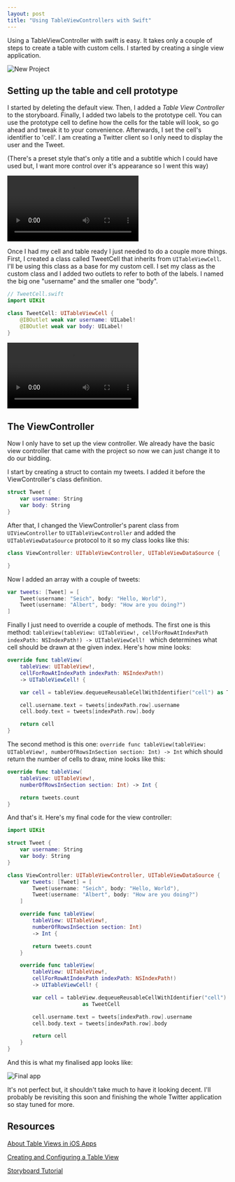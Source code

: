 ```yaml
---
layout: post
title: "Using TableViewControllers with Swift"
---
```


Using a TableViewController with swift is easy. It takes only a couple of steps to create a table with custom cells. I started by creating a single view application.

![New Project](http://files.martianwabbit.com/blog/swiftTables_step_1.png)

## Setting up the table and cell prototype

I started by deleting the default view. Then, I added a _Table View Controller_ to the storyboard.
Finally, I added two labels to the prototype cell. You can use the prototype cell to define how the cells for the table will look, so go ahead and tweak it to your convenience. Afterwards, I set the cell's identifier to 'cell'. I am creating a Twitter client so I only need to display the user and the Tweet.

(There's a preset style that's only a title and a subtitle which I could have used but, I want more control over it's appearance so I went this way)

<video controls>
    <source src="http://files.martianwabbit.com/blog/swiftTable_step_1.mp4" type="video/mp4; codecs=avc1.42E01E,mp4a.40.2">
    <source src="http://files.martianwabbit.com/blog/swiftTable_step_1.webm" type="video/webm; codecs=vp8,vorbis">
</video>

Once I had my cell and table ready I just needed to do a couple more things. First, I created a class called TweetCell that inherits from `UITableViewCell`. I'll be using this class as a base for my custom cell. I set my class as the custom class and I added two outlets to refer to both of the labels. I named the big one "username" and the smaller one "body".

``` swift
// TweetCell.swift
import UIKit

class TweetCell: UITableViewCell {
    @IBOutlet weak var username: UILabel!
    @IBOutlet weak var body: UILabel!
}
```

<video controls>
    <source src="http://files.martianwabbit.com/blog/swiftTable_step_2.mp4" type="video/mp4; codecs=avc1.42E01E,mp4a.40.2">
    <source src="http://files.martianwabbit.com/blog/swiftTable_step_2.webm" type="video/webm; codecs=vp8,vorbis">
</video>

## The ViewController
Now I only have to set up the view controller. We already have the basic view controller that came with the project so now we can just change it to do our bidding.

I start by creating a struct to contain my tweets. I added it before the ViewController's class definition.

``` swift
struct Tweet {
    var username: String
    var body: String
}
```

After that, I changed the ViewController's parent class from `UIViewController` to `UITableViewController` and added the `UITableViewDataSource` protocol to it so my class looks like this:

``` swift
class ViewController: UITableViewController, UITableViewDataSource {

}
```

Now I added an array with a couple of tweets:

``` swift
var tweets: [Tweet] = [
    Tweet(username: "Seich", body: "Hello, World"),
    Tweet(username: "Albert", body: "How are you doing?")
]
```

Finally I just need to override a couple of methods. The first one is this method:  `tableView(tableView: UITableView!, cellForRowAtIndexPath indexPath: NSIndexPath!) -> UITableViewCell! ` which determines what cell should be drawn at the given index. Here's how mine looks:

``` swift
override func tableView(
    tableView: UITableView!,
    cellForRowAtIndexPath indexPath: NSIndexPath!)
    -> UITableViewCell! {

    var cell = tableView.dequeueReusableCellWithIdentifier("cell") as TweetCell

    cell.username.text = tweets[indexPath.row].username
    cell.body.text = tweets[indexPath.row].body

    return cell
}
```

 The second method is this one: `override func tableView(tableView: UITableView!, numberOfRowsInSection section: Int) -> Int` which should return the number of cells to draw, mine looks like this:

``` swift
override func tableView(
    tableView: UITableView!,
    numberOfRowsInSection section: Int) -> Int {

    return tweets.count
}
```

And that's it. Here's my final code for the view controller:

``` swift
import UIKit

struct Tweet {
    var username: String
    var body: String
}

class ViewController: UITableViewController, UITableViewDataSource {
    var tweets: [Tweet] = [
        Tweet(username: "Seich", body: "Hello, World"),
        Tweet(username: "Albert", body: "How are you doing?")
    ]

    override func tableView(
        tableView: UITableView!,
        numberOfRowsInSection section: Int)
        -> Int {

        return tweets.count
    }

    override func tableView(
        tableView: UITableView!,
        cellForRowAtIndexPath indexPath: NSIndexPath!)
        -> UITableViewCell! {

        var cell = tableView.dequeueReusableCellWithIdentifier("cell")
                        as TweetCell

        cell.username.text = tweets[indexPath.row].username
        cell.body.text = tweets[indexPath.row].body

        return cell
    }
}
```

 And this is what my finalised app looks like:

<img src="http://files.martianwabbit.com/blog/swiftTables_final.png" alt="Final app" class="small">

It's not perfect but, it shouldn't take much to have it looking decent. I'll probably be revisiting this soon and finishing the whole Twitter application so stay tuned for more.

## Resources
[About Table Views in iOS Apps](https://developer.apple.com/library/ios/documentation/userexperience/conceptual/tableview_iphone/AboutTableViewsiPhone/AboutTableViewsiPhone.html)

[Creating and Configuring a Table View](https://developer.apple.com/library/ios/documentation/userexperience/conceptual/tableview_iphone/CreateConfigureTableView/CreateConfigureTableView.html)

[Storyboard Tutorial](http://www.raywenderlich.com/50308/storyboards-tutorial-in-ios-7-part-1)
